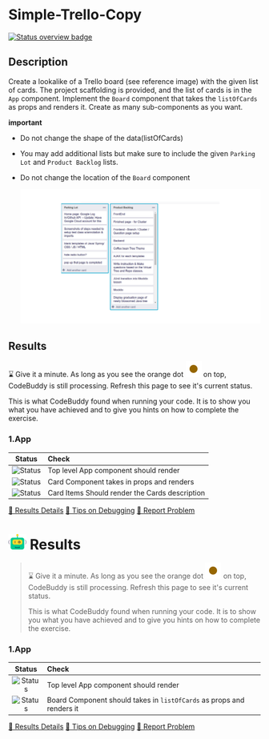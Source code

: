 # Simple-Trello-Copy
[![Status overview badge](../../blob/badges/.github/badges/main/badge.svg)](#-results)


## Description

Create a lookalike of a Trello board (see reference image) with the given list of cards. The project scaffolding is provided, and the list of cards is in the `App` component. Implement the `Board` component that takes the `listOfCards` as props and renders it. Create as many sub-components as you want.

**important**

- Do not change the shape of the data(listOfCards)
- You may add additional lists but make sure to include the given `Parking Lot` and `Product Backlog` lists.
- Do not change the location of the `Board` component

  <img src="./src/images/trello-copy.png" alt="trello card item" width="500" />

[//]: # 'autograding info start'

## Results

⌛ Give it a minute. As long as you see the orange dot ![processing](https://raw.githubusercontent.com/DCI-EdTech/autograding-setup/main/assets/processing.svg) on top, CodeBuddy is still processing. Refresh this page to see it's current status.

This is what CodeBuddy found when running your code. It is to show you what you have achieved and to give you hints on how to complete the exercise.

### 1.App

|                                    Status                                    | Check                                          |
| :--------------------------------------------------------------------------: | :--------------------------------------------- |
| ![Status](../../blob/badges/.github/badges/autograding-solution/status0.svg) | Top level App component should render          |
| ![Status](../../blob/badges/.github/badges/autograding-solution/status1.svg) | Card Component takes in props and renders      |
| ![Status](../../blob/badges/.github/badges/autograding-solution/status2.svg) | Card Items Should render the Cards description |

[🔬 Results Details](../../actions)
[🐞 Tips on Debugging](https://github.com/DCI-EdTech/autograding-setup/wiki/How-to-work-with-CodeBuddy)
[📢 Report Problem](https://docs.google.com/forms/d/e/1FAIpQLSfS8wPh6bCMTLF2wmjiE5_UhPiOEnubEwwPLN_M8zTCjx5qbg/viewform?usp=pp_url&entry.652569746=SPA-component-trello-copy)

[//]: # 'autograding info end'

[//]: # (autograding info start)
# <img src="https://github.com/DCI-EdTech/autograding-setup/raw/main/assets/bot-large.svg" alt="" data-canonical-src="https://github.com/DCI-EdTech/autograding-setup/raw/main/assets/bot-large.svg" height="31" /> Results
> ⌛ Give it a minute. As long as you see the orange dot ![processing](https://raw.githubusercontent.com/DCI-EdTech/autograding-setup/main/assets/processing.svg) on top, CodeBuddy is still processing. Refresh this page to see it's current status.
>
> This is what CodeBuddy found when running your code. It is to show you what you have achieved and to give you hints on how to complete the exercise.


### 1.App

|                 Status                  | Check                                                                                    |
| :-------------------------------------: | :--------------------------------------------------------------------------------------- |
| ![Status](../../blob/badges/.github/badges/main/status0.svg) | Top level App component should render |
| ![Status](../../blob/badges/.github/badges/main/status1.svg) | Board Component should takes in `listOfCards` as props and renders it |



[🔬 Results Details](../../actions)
[🐞 Tips on Debugging](https://github.com/DCI-EdTech/autograding-setup/wiki/How-to-work-with-CodeBuddy)
[📢 Report Problem](https://docs.google.com/forms/d/e/1FAIpQLSfS8wPh6bCMTLF2wmjiE5_UhPiOEnubEwwPLN_M8zTCjx5qbg/viewform?usp=pp_url&entry.652569746=SPA-component-trello-copy)


[//]: # (autograding info end)